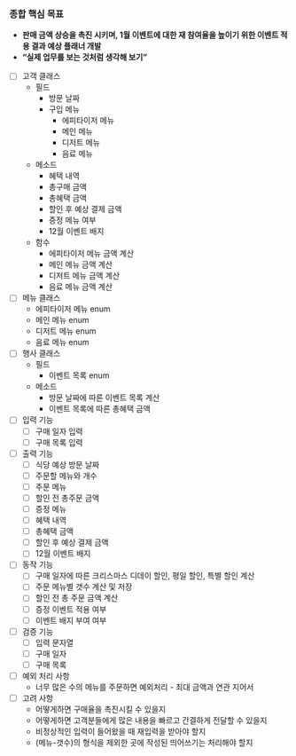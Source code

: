 ### **종합 핵심 목표**
- **판매 금액 상승을 촉진 시키며, 1월 이벤트에 대한 재 참여율을 높이기 위한 이벤트 적용 결과 예상 플래너 개발**
- **“실제 업무를 보는 것처럼 생각해 보기”**


- [ ] 고객 클래스
  - 필드
    - 방문 날짜
    - 구입 메뉴
      - 에피타이저 메뉴
      - 메인 메뉴
      - 디저트 메뉴
      - 음료 메뉴
  - 메소드
    - 혜택 내역
    - 총구매 금액
    - 총혜택 금액
    - 할인 후 예상 결제 금액
    - 증정 메뉴 여부
    - 12월 이벤트 배지
  - 함수
    - 에피타이저 메뉴 금액 계산
    - 메인 메뉴 금액 계산
    - 디저트 메뉴 금액 계산
    - 음료 메뉴 금액 계산
- [ ] 메뉴 클래스
  - 에피타이저 메뉴 enum
  - 메인 메뉴 enum
  - 디저트 메뉴 enum
  - 음료 메뉴 enum
- [ ] 행사 클래스
  - 필드
    - 이벤트 목록 enum
  - 메소드
    - 방문 날짜에 따른 이벤트 목록 계산
    - 이벤트 목록에 따른 총혜택 금액
- [ ] 입력 기능
  - [ ] 구매 일자 입력
  - [ ] 구매 목록 입력
- [ ] 출력 기능
  - [ ] 식당 예상 방문 날짜
  - [ ] 주문할 메뉴와 개수
  - [ ] 주문 메뉴
  - [ ] 할인 전 총주문 금액
  - [ ] 증정 메뉴
  - [ ] 혜택 내역
  - [ ] 총혜택 금액
  - [ ] 할인 후 예상 결제 금액
  - [ ] 12월 이벤트 배지
- [ ] 동작 기능
  - [ ] 구매 일자에 따른 크리스마스 디데이 할인, 평일 할인, 특별 할인 계산
  - [ ] 주문 메뉴별 갯수 계산 및 저장
  - [ ] 할인 전 총 주문 금액 계산
  - [ ] 증정 이벤트 적용 여부
  - [ ] 이벤트 배지 부여 여부
- [ ] 검증 기능
  - [ ] 입력 문자열
  - [ ] 구매 일자
  - [ ] 구매 목록
- [ ] 예외 처리 사항
  - 너무 많은 수의 메뉴를 주문하면 예외처리 - 최대 금액과 연관 지어서
- [ ] 고려 사항
  - 어떻게하면 구매율을 촉진시킬 수 있을지
  - 어떻게하면 고객분들에게 많은 내용을 빠르고 간결하게 전달할 수 있을지
  - 비정상적인 입력이 들어왔을 때 재입력을 받아야 할지
  - (메뉴-갯수)의 형식을 제외한 곳에 작성된 띄어쓰기는 처리해야 할지